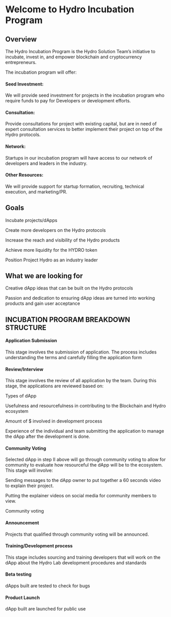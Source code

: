 # Welcome to Hydro Incubation Program

## Overview

The Hydro Incubation Program is the Hydro Solution Team’s initiative to incubate, invest in, and empower blockchain and cryptocurrency entrepreneurs.

The incubation program will offer:
#### Seed Investment: 
We will provide seed investment for projects in the incubation program who require funds to pay for Developers or development efforts.

#### Consultation:
Provide consultations for project with existing capital, but are in need of expert consultation services to better implement their project on top of the Hydro protocols.

#### Network: 
Startups in our incubation program will have access to our network of developers and leaders in the industry.

#### Other Resources: 
We will provide support for startup formation, recruiting, technical execution, and marketing/PR.

## Goals
Incubate projects/dApps

Create more developers on the Hydro protocols

Increase the reach and visibility of the Hydro products

Achieve more liquidity for the HYDRO token

Position Project Hydro as an industry leader

## What we are looking for

Creative dApp ideas that can be built on the Hydro protocols

Passion and dedication to ensuring dApp ideas are turned into working products and gain user acceptance

## INCUBATION PROGRAM BREAKDOWN STRUCTURE

#### Application Submission

This stage involves the submission of application. The process includes understanding the terms and carefully filling the application form

#### Review/Interview

This stage involves the review of all application by the team. During this stage, the applications are reviewed based on:

Types of dApp

Usefulness and resourcefulness in contributing to the Blockchain and Hydro ecosystem

Amount of $ involved in development process

Experience of the individual and team submitting the application to manage the dApp after the development is done.

#### Community Voting

Selected dApp in step II above will go through community voting to allow for community to evaluate how resourceful the dApp will be to the ecosystem. This stage will involve:

Sending messages to the dApp owner to put together a 60 seconds video to explain their project.

Putting the explainer videos on social media for community members to view.

Community voting

#### Announcement

Projects that qualified through community voting will be announced. 

#### Training/Development process

This stage includes sourcing and training developers that will work on the dApp about the Hydro Lab development procedures and standards

#### Beta testing

dApps built are tested to check for bugs

#### Product Launch

dApp built are launched for public use
